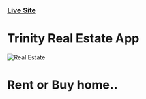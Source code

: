 ### [Live Site](https://trinity-realestate.vercel.app/)

# Trinity Real Estate App

![Real Estate](https://i.ibb.co/jTW4bFC/image.png)

# Rent or Buy home..
